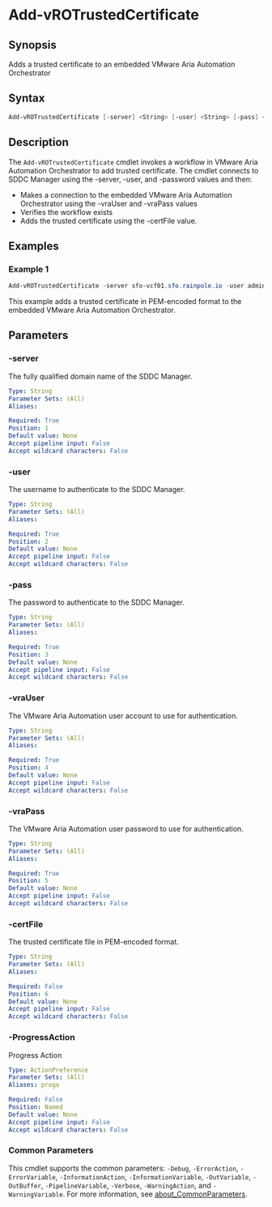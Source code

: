 # Add-vROTrustedCertificate

## Synopsis

Adds a trusted certificate to an embedded VMware Aria Automation Orchestrator

## Syntax

```powershell
Add-vROTrustedCertificate [-server] <String> [-user] <String> [-pass] <String> [-vraUser] <String> [-vraPass] <String> [[-certFile] <String>] [-ProgressAction <ActionPreference>] [<CommonParameters>]
```

## Description

The `Add-vROTrustedCertificate` cmdlet invokes a workflow in VMware Aria Automation Orchestrator to add trusted certificate.
The cmdlet connects to SDDC Manager using the -server, -user, and -password values and then:

- Makes a connection to the embedded VMware Aria Automation Orchestrator using the -vraUser and -vraPass values
- Verifies the workflow exists
- Adds the trusted certificate using the -certFile value.

## Examples

### Example 1

```powershell
Add-vROTrustedCertificate -server sfo-vcf01.sfo.rainpole.io -user administrator@vsphere.local -pass VMw@re1! -vraUser configadmin -vraPass VMw@re1! -certFile "C:\Root64.pem"
```

This example adds a trusted certificate in PEM-encoded format to the embedded VMware Aria Automation Orchestrator.

## Parameters

### -server

The fully qualified domain name of the SDDC Manager.

```yaml
Type: String
Parameter Sets: (All)
Aliases:

Required: True
Position: 1
Default value: None
Accept pipeline input: False
Accept wildcard characters: False
```

### -user

The username to authenticate to the SDDC Manager.

```yaml
Type: String
Parameter Sets: (All)
Aliases:

Required: True
Position: 2
Default value: None
Accept pipeline input: False
Accept wildcard characters: False
```

### -pass

The password to authenticate to the SDDC Manager.

```yaml
Type: String
Parameter Sets: (All)
Aliases:

Required: True
Position: 3
Default value: None
Accept pipeline input: False
Accept wildcard characters: False
```

### -vraUser

The VMware Aria Automation user account to use for authentication.

```yaml
Type: String
Parameter Sets: (All)
Aliases:

Required: True
Position: 4
Default value: None
Accept pipeline input: False
Accept wildcard characters: False
```

### -vraPass

The VMware Aria Automation user password to use for authentication.

```yaml
Type: String
Parameter Sets: (All)
Aliases:

Required: True
Position: 5
Default value: None
Accept pipeline input: False
Accept wildcard characters: False
```

### -certFile

The trusted certificate file in PEM-encoded format.

```yaml
Type: String
Parameter Sets: (All)
Aliases:

Required: False
Position: 6
Default value: None
Accept pipeline input: False
Accept wildcard characters: False
```

### -ProgressAction

Progress Action

```yaml
Type: ActionPreference
Parameter Sets: (All)
Aliases: proga

Required: False
Position: Named
Default value: None
Accept pipeline input: False
Accept wildcard characters: False
```

### Common Parameters

This cmdlet supports the common parameters: `-Debug`, `-ErrorAction`, `-ErrorVariable`, `-InformationAction`, `-InformationVariable`, `-OutVariable`, `-OutBuffer`, `-PipelineVariable`, `-Verbose`, `-WarningAction`, and `-WarningVariable`. For more information, see [about_CommonParameters](http://go.microsoft.com/fwlink/?LinkID=113216).
